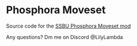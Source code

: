 # Phosphora Moveset
Source code for the [SSBU Phosphora Moveset mod](https://gamebanana.com/mods/471696)

Any questions? Dm me on Discord @LilyLambda